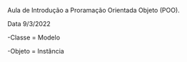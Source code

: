 Aula de Introdução a Proramação Orientada Objeto (POO).

Data 9/3/2022

-Classe = Modelo

-Objeto = Instância